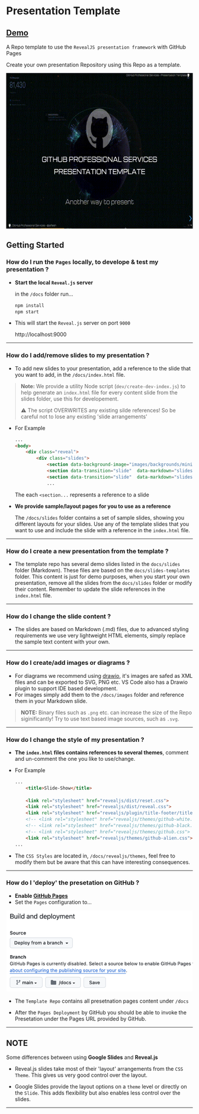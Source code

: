 # Presentation Template

## [Demo](https://jefeish.github.io/presentation-template/)

A Repo template to use the `RevealJS presentation framework` with GitHub Pages

Create your own presentation Repository using this Repo as a template.

<img height="420" width="800px" src="docs/images/sample1.gif">

## Getting Started

### How do I run the `Pages` locally, to develope & test my presentation ?

- **Start the local `Reveal.js` server**

    in the `/docs` folder run...
    ```bash
    npm install
    npm start
    ```

- This will start the `Reveal.js` server on port `9000`

    http://localhost:9000

---

### How do I add/remove slides to my presentation ?

- To add new slides to your presentation, add a reference to the slide that you want to add, in the `/docs/index.html` file.

> **Note:** We provide a utility Node script (`dev/create-dev-index.js`) to help generate an `index.html` file for every content slide from the slides folder, use this for developement.
>
> :warning: The script OVERWRITES any existing silde references! So be careful not to lose any existing 'slide arrangements'

- For Example

    ```html
    ...
    <body>
        <div class="reveal">
            <div class="slides">
                <section data-background-image="images/backgrounds/mini-github.gif" data-transition="slide"  data-markdown="slides/cover.md">Cover</section>
                <section data-transition="slide"  data-markdown="slides/authors.md">Authors</section>
                <section data-transition="slide"  data-markdown="slides/overview.md">Overview</section>
                ...
    ```

    The each `<section...` represents a reference to a slide

- **We provide sample/layout pages for you to use as a reference**

    The `/docs/slides` folder contains a set of sample slides, showing you different layouts for your slides.
    Use any of the template slides that you want to use and include the slide with a reference in the `index.html` file.

---

### How do I create a new presentation from the template ?

- The template repo has several demo slides listed in the `docs/slides` folder (Markdown). These files are based on the `docs/slides-templates` folder. This content is just for demo purposes, when you start your own presentation, remove all the slides from the `docs/slides` folder or modify their content. Remember to update the slide references in the `index.html` file.

---

### How do I change the slide content ?

- The slides are based on Markdown (.md) files, due to advanced styling requirements we use very lightweight HTML elements, simply replace the sample text content with your own.

---

### How do I create/add images or diagrams ?

- For diagrams we recommend using [drawio](https://www.drawio.com), it's images are safed as XML files and can be exported to SVG, PNG etc. VS Code also has a Drawio plugin to support IDE based development.
- For images simply add them to the `/docs/images` folder and reference them in your Markdown slide.

>**NOTE:** Binary files such as `.png` etc. can increase the size of the Repo siginificantly! Try to use text based image sources, such as `.svg`.

---

### How do I change the style of my presentation ?

- **The `index.html` files contains references to several themes**, comment and un-comment the one you like to use/change.
- For Example

    ```html
    ...
        <title>Slide-Show</title>

        <link rel="stylesheet" href="revealjs/dist/reset.css">
        <link rel="stylesheet" href="revealjs/dist/reveal.css">
        <link rel="stylesheet" href="revealjs/plugin/title-footer/title-footer.css">
        <!-- <link rel="stylesheet" href="revealjs/themes/github-white.css"> -->
        <!-- <link rel="stylesheet" href="revealjs/themes/github-black.css"> -->
        <!-- <link rel="stylesheet" href="revealjs/themes/github.css"> -->
        <link rel="stylesheet" href="revealjs/themes/github-alien.css">
    ...
    ```
- The `CSS Styles` are located in, `/docs/revealjs/themes`, feel free to modify them but be aware that this can have interesting consequences.
---

### How do I 'deploy' the presetation on GitHub ?

- **Enable [GitHub Pages](https://docs.github.com/en/pages/getting-started-with-github-pages/configuring-a-publishing-source-for-your-github-pages-site)**
- Set the `Pages` configuration to...

![ref](docs/images/pages-ref.png)

- The `Template Repo` contains all presetnation pages content under `/docs`

- After the `Pages Deployment` by GitHub you should be able to invoke the Presetation under the Pages URL provided by GitHub.

---

## NOTE

Some differences between using **Google Slides** and **Reveal.js**

- Reveal.js slides take most of their 'layout' arrangements from the `CSS Theme`. This gives us very good control over the layout.

- Google Slides provide the layout options on a `theme` level or directly on the `Slide`. This adds flexibility but also enables less control over the slides.

---
